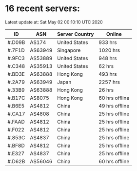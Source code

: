 # 16 recent servers:

Latest update at: Sat May 02 00:10:10 UTC 2020

| ID | ASN | Server Country | Online |
| -- | --- | -------------- | ------ |
| #.D09B | AS174 | United States | 933 hrs |
| #.7F1D | AS63949 | Singapore | 1020 hrs |
| #.9FC3 | AS53889 | United States | 948 hrs |
| #.C348 | AS35913 | United States | 62 hrs |
| #.BD3E | AS63888 | Hong Kong | 493 hrs |
| #.2A79 | AS63949 | Japan | 2257 hrs |
| #.33B9 | AS63888 | Hong Kong | 26 hrs |
| #.B17C | AS8075 | Hong Kong | 60 hrs offline |
| #.B6E5 | AS4812 | China | 49 hrs offline |
| #.CA17 | AS4808 | China | 25 hrs offline |
| #.FAAD | AS4812 | China | 25 hrs offline |
| #.F022 | AS4812 | China | 25 hrs offline |
| #.853C | AS4837 | China | 25 hrs offline |
| #.BF8D | AS4812 | China | 25 hrs offline |
| #.E327 | AS4837 | China | 25 hrs offline |
| #.D62B | AS56046 | China | 60 hrs offline |

